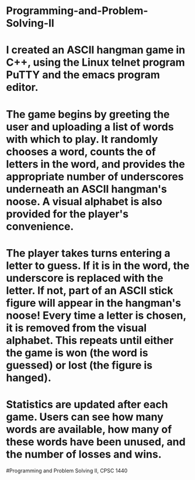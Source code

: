# Programming-and-Problem-Solving-II


# I created an ASCII hangman game in C++, using the Linux telnet program PuTTY and the emacs program editor. 

# The game begins by greeting the user and uploading a list of words with which to play. It randomly chooses a word, counts the of letters in the word, and provides the appropriate number of underscores underneath an ASCII hangman's noose. A visual alphabet is also provided for the player's convenience.

# The player takes turns entering a letter to guess. If it is in the word, the underscore is replaced with the letter. If not, part of an ASCII stick figure will appear in the hangman's noose! Every time a letter is chosen, it is removed from the visual alphabet. This repeats until either the game is won (the word is guessed) or lost (the figure is hanged). 

# Statistics are updated after each game. Users can see how many words are available, how many of these words have been unused, and the number of losses and wins.

#Programming and Problem Solving II, CPSC 1440
